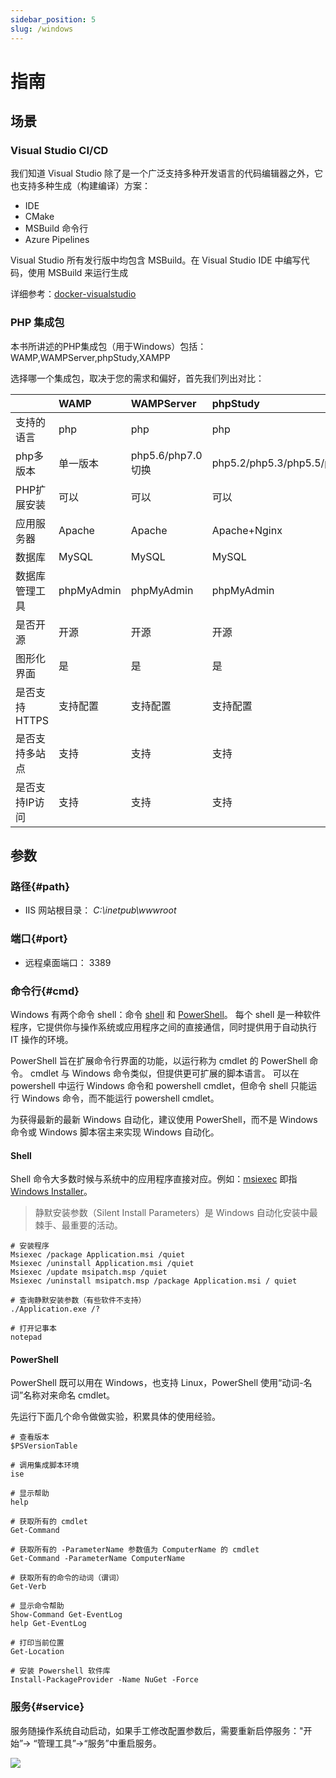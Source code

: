 ```yaml
---
sidebar_position: 5
slug: /windows
---
```


# 指南

## 场景

###  Visual Studio CI/CD

我们知道 Visual Studio 除了是一个广泛支持多种开发语言的代码编辑器之外，它也支持多种生成（构建编译）方案：

* IDE
* CMake
* MSBuild 命令行
* Azure Pipelines

Visual Studio 所有发行版中均包含 MSBuild。在 Visual Studio IDE 中编写代码，使用 MSBuild 来运行生成

详细参考：[docker-visualstudio](https://github.com/Websoft9/docker-visualstudio)

### PHP 集成包

本书所讲述的PHP集成包（用于Windows）包括：WAMP,WAMPServer,phpStudy,XAMPP

选择哪一个集成包，取决于您的需求和偏好，首先我们列出对比：

|  | WAMP | WAMPServer | phpStudy | XAMPP |
| :--- | :--- | :--- | :--- | :--- |
| 支持的语言 | php | php | php | php,java |
| php多版本 | 单一版本 | php5.6/php7.0切换 | php5.2/php5.3/php5.5/php7.0 | 单一版本 |
| PHP扩展安装 | 可以 | 可以 | 可以 | 可以 |
| 应用服务器 | Apache | Apache | Apache+Nginx | Apache+Tomcat |
| 数据库 | MySQL | MySQL | MySQL | MySQL |
| 数据库管理工具 | phpMyAdmin | phpMyAdmin | phpMyAdmin | phpMyAdmin |
| 是否开源 | 开源 | 开源 | 开源 | 开源 |
| 图形化界面 | 是 | 是 | 是 | 是 |
| 是否支持HTTPS | 支持配置 | 支持配置 | 支持配置 | 支持配置 |
| 是否支持多站点 | 支持 | 支持 | 支持 | 支持 |
| 是否支持IP访问 | 支持 | 支持 | 支持 | 支持 |

## 参数

### 路径{#path}

* IIS 网站根目录： *C:\inetpub\wwwroot*

### 端口{#port}

* 远程桌面端口： 3389

### 命令行{#cmd}

Windows 有两个命令 shell：命令 [shell](https://docs.microsoft.com/zh-cn/windows-server/administration/windows-commands/windows-commands) 和 [PowerShell](https://docs.microsoft.com/zh-cn/powershell/scripting/overview)。 每个 shell 是一种软件程序，它提供你与操作系统或应用程序之间的直接通信，同时提供用于自动执行 IT 操作的环境。  

PowerShell 旨在扩展命令行界面的功能，以运行称为 cmdlet 的 PowerShell 命令。 cmdlet 与 Windows 命令类似，但提供更可扩展的脚本语言。 可以在 powershell 中运行 Windows 命令和 powershell cmdlet，但命令 shell 只能运行 Windows 命令，而不能运行 powershell cmdlet。  

为获得最新的最新 Windows 自动化，建议使用 PowerShell，而不是 Windows 命令或 Windows 脚本宿主来实现 Windows 自动化。  

#### Shell

Shell 命令大多数时候与系统中的应用程序直接对应。例如：[msiexec](https://docs.microsoft.com/zh-cn/windows/win32/msi/command-line-options) 即指 [Windows Installer](https://docs.microsoft.com/zh-cn/windows/win32/msi/windows-installer-portal)。

> 静默安装参数（Silent Install  Parameters）是 Windows 自动化安装中最棘手、最重要的活动。  

```
# 安装程序
Msiexec /package Application.msi /quiet
Msiexec /uninstall Application.msi /quiet
Msiexec /update msipatch.msp /quiet
Msiexec /uninstall msipatch.msp /package Application.msi / quiet

# 查询静默安装参数（有些软件不支持）
./Application.exe /?

# 打开记事本
notepad
```



#### PowerShell

PowerShell 既可以用在 Windows，也支持 Linux，PowerShell 使用“动词-名词”名称对来命名 cmdlet。    

先运行下面几个命令做做实验，积累具体的使用经验。  

```
# 查看版本
$PSVersionTable

# 调用集成脚本环境
ise

# 显示帮助
help

# 获取所有的 cmdlet
Get-Command

# 获取所有的 -ParameterName 参数值为 ComputerName 的 cmdlet
Get-Command -ParameterName ComputerName

# 获取所有的命令的动词（谓词）
Get-Verb

# 显示命令帮助
Show-Command Get-EventLog
help Get-EventLog

# 打印当前位置
Get-Location

# 安装 Powershell 软件库
Install-PackageProvider -Name NuGet -Force

```

### 服务{#service}

服务随操作系统自动启动，如果手工修改配置参数后，需要重新启停服务："开始”-> “管理工具”->“服务”中重启服务。

![](https://libs.websoft9.com/Websoft9/DocsPicture/zh/windows/windows-ssui-websoft9.png)

